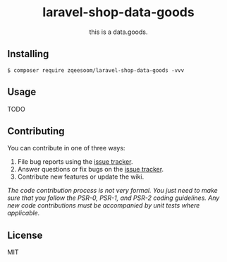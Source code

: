 <h1 align="center"> laravel-shop-data-goods </h1>

<p align="center"> this is a data.goods.</p>


## Installing

```shell
$ composer require zqeesoom/laravel-shop-data-goods -vvv
```

## Usage

TODO

## Contributing

You can contribute in one of three ways:

1. File bug reports using the [issue tracker](https://github.com/zqeesoom/laravel-shop-data-goods/issues).
2. Answer questions or fix bugs on the [issue tracker](https://github.com/zqeesoom/laravel-shop-data-goods/issues).
3. Contribute new features or update the wiki.

_The code contribution process is not very formal. You just need to make sure that you follow the PSR-0, PSR-1, and PSR-2 coding guidelines. Any new code contributions must be accompanied by unit tests where applicable._

## License

MIT